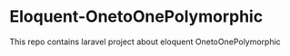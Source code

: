 # Eloquent-OnetoOnePolymorphic
This repo contains laravel project about eloquent OnetoOnePolymorphic
